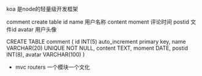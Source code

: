 koa 是node的轻量级开发框架

comment create table
id 
name 用户名称
content
moment 评论时间
postid 文件id
avatar 用户头像

CREATE TABLE comment (
    id INT(5) auto_increment primary key,
    name VARCHAR(20) UNIQUE NOT NULL,
    content TEXT,
    moment DATE,
    postid INT(8),
    avatar VARCHAR(100)
)

- mvc
    routers 一个模块一个文化